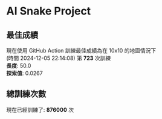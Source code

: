 
# AI Snake Project

## **最佳成績**



































































































































































































現在使用 GitHub Action 訓練最佳成績為在 10x10 的地圖情況下  
(時間 2024-12-05 22:14:08) 第 **723** 次訓練  
**長度**: 50.0  
**探索值**: 0.0267







































































































































































































































































































































































































## 總訓練次數
現在已經訓練了: **876000** 次
